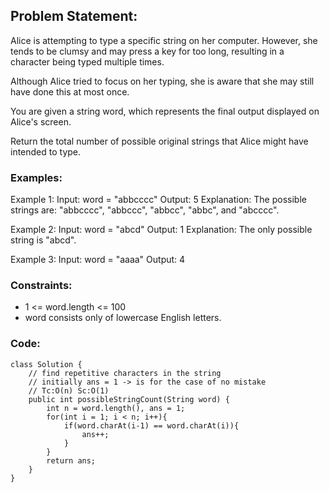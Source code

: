 ## Problem Statement: 
Alice is attempting to type a specific string on her computer. However, she tends to be clumsy and may press a key for too long, resulting in a character being typed multiple times.

Although Alice tried to focus on her typing, she is aware that she may still have done this at most once.

You are given a string word, which represents the final output displayed on Alice's screen.

Return the total number of possible original strings that Alice might have intended to type.

### Examples: 
Example 1:
Input: word = "abbcccc"
Output: 5
Explanation: The possible strings are: "abbcccc", "abbccc", "abbcc", "abbc", and "abcccc".

Example 2:
Input: word = "abcd"
Output: 1
Explanation: The only possible string is "abcd".

Example 3:
Input: word = "aaaa"
Output: 4

 

### Constraints:

* 1 <= word.length <= 100
* word consists only of lowercase English letters.

### Code: 

```
class Solution {
    // find repetitive characters in the string
    // initially ans = 1 -> is for the case of no mistake 
    // Tc:O(n) Sc:O(1) 
    public int possibleStringCount(String word) {
        int n = word.length(), ans = 1;
        for(int i = 1; i < n; i++){
            if(word.charAt(i-1) == word.charAt(i)){
                ans++;
            }
        }
        return ans; 
    }
}
```
